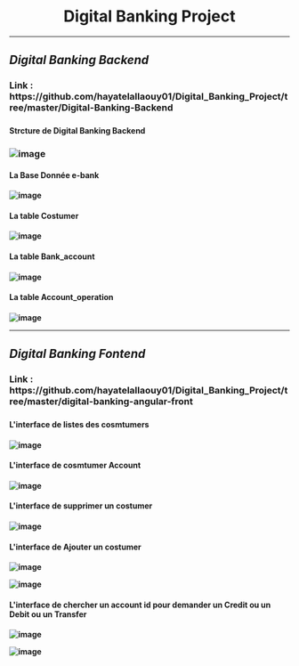 
  <h1> <center> Digital Banking  Project </center></h1>

---------------------------------------

<h2> <b><i>Digital Banking Backend </i> </b></h2>
 
<h3> Link : https://github.com/hayatelallaouy01/Digital_Banking_Project/tree/master/Digital-Banking-Backend <h3/>
<h4> Strcture de Digital Banking Backend  <h3/>
 
  ![image](https://github.com/hayatelallaouy01/Digital_Banking_Project/assets/123452386/47e292ca-f76b-4595-b830-a0b0d73d3700)
            
<h4> La Base Donnée e-bank <h4/>
 
![image](https://github.com/hayatelallaouy01/Digital_Banking_Project/assets/123452386/c32de4e2-90c7-44a1-8039-b60bb15d95c4)

<h4> La table Costumer <h4/>
 
![image](https://github.com/hayatelallaouy01/Digital_Banking_Project/assets/123452386/f1713480-fcb3-42b8-8bff-e2b2d9fc8479)

<h4> La table Bank_account <h4/>

![image](https://github.com/hayatelallaouy01/Digital_Banking_Project/assets/123452386/a695dcc3-de7a-4370-9707-73824cfd13cc)

<h4> La table Account_operation <h4/>


![image](https://github.com/hayatelallaouy01/Digital_Banking_Project/assets/123452386/c4445f71-aee1-47aa-b06b-17d09c40c53e)


----------------------- 

<h2> <b><i>Digital Banking Fontend </i> </b></h2>

<h3> Link : https://github.com/hayatelallaouy01/Digital_Banking_Project/tree/master/digital-banking-angular-front <h3/>

<h4> L'interface de listes des cosmtumers <h4/>

![image](https://github.com/hayatelallaouy01/Digital_Banking_Project/assets/123452386/d1bec891-89e4-4c5a-b56e-79096a1ec56e)

<h4> L'interface de cosmtumer Account <h4/>

![image](https://github.com/hayatelallaouy01/Digital_Banking_Project/assets/123452386/91e58d07-fd79-4f6e-a66d-f0b904ce140d)

<h4> L'interface de supprimer un costumer  <h4/>

![image](https://github.com/hayatelallaouy01/Digital_Banking_Project/assets/123452386/73e3f0e8-3e54-4f5c-bcac-578637830bdc)


<h4> L'interface de Ajouter un costumer  <h4/>

![image](https://github.com/hayatelallaouy01/Digital_Banking_Project/assets/123452386/2227a96c-7a73-4098-bf2f-c94de88b7af4)


![image](https://github.com/hayatelallaouy01/Digital_Banking_Project/assets/123452386/1fd07b84-8046-423d-8e6a-79bdfad87b64)


<h4> L'interface de chercher  un account id pour demander un Credit ou un Debit ou un Transfer   <h4/>

![image](https://github.com/hayatelallaouy01/Digital_Banking_Project/assets/123452386/da68e1fc-07ee-4a3d-b419-4c376a722df1)


![image](https://github.com/hayatelallaouy01/Digital_Banking_Project/assets/123452386/982df14b-8d50-4894-a398-4ba9668bde76)



